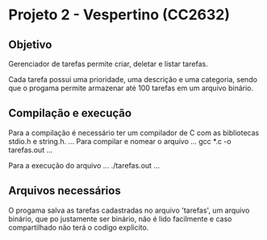 # Projeto 2 - Vespertino (CC2632)

## Objetivo

Gerenciador de tarefas permite criar, deletar e listar tarefas.

Cada tarefa possui uma prioridade, uma descrição e uma categoria, sendo que o progama permite armazenar até 100 tarefas em um arquivo binário.

## Compilação e execução

Para a compilação é necessário ter um compilador de C com as bibliotecas stdio.h e string.h.
...
Para compilar e nomear o arquivo
...
gcc *.c -o tarefas.out
...

Para a execução do arquivo
...
./tarefas.out
...

## Arquivos necessários
O progama salva as tarefas cadastradas no arquivo 'tarefas', um arquivo binário, que po justamente ser binário, não é lido facilmente e caso compartilhado não terá o codigo explicito.